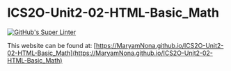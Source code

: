 # ICS2O-Unit2-02-HTML-Basic_Math

[![GitHub's Super Linter](https://github.com/MaryamNona/ICS2O-Unit2-02-HTML-Basic_Math/workflows/GitHub's%20Super%20Linter/badge.svg)](https://github.com/MaryamNona/ICS2O-Unit2-02-HTML-Basic_Math/actions)

This website can be found at: [https://MaryamNona.github.io/ICS2O-Unit2-02-HTML-Basic_Math](https://MaryamNona.github.io/ICS2O-Unit2-02-HTML-Basic_Math)